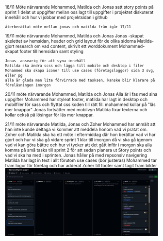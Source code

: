 18/11
Möte närvarande Mohammed, Matilda och Jonas
satt story points på sprint 1
delat ut uppgifter mellan oss
lagt till uppgifter i projektet
diskuterat innehåll och hur vi jobbar med projektsidan i github

    återberättat möte mellan jonas och matilda från igår 17/11

19/11 möte närvarande Mohammed, Matilda och Jonas
Jonas -skapat skelettet av hemsidan, header och grid layout för de olika sidorna
Matilda- gjort research om vad content, skrivit ett worddokument
Mohammed- skapat footer till hemsidan samt styling

    Jonas- ansvarig för att syna innehåll
    Matilda ska ändra scss och lägga till mobile och desktop i filer
    Mohammed ska skapa iconer till use cases (företagsloggor) sida 3 svg, eller pg
    alla är glada men lite förvirrade med tasksen, kanske blir klarare på föreläsningen imorgon

20/11
möte närvarande Mohammed, Matilda och Jonas
Alla är i fas med sina uppgifter
Mohammed har styleat footer, matilda har lagt in desktop och mobilfiler för sass och flyttat css koden till rätt fil.
mohammed kollar på "läs mer knappar"
Jonas fortsätter med mobilvyn
Matilda fixar texterna och kollar också på lösingar för läs mer knappar.

21/11
möte närvarande Matilda, Jonas och Zoher
Mohammed har anmält att han inte kunde deltaga vi kommer att meddela honom vad vi pratat om.
Zoher och Matilda ska ha ett möte i eftermiddag där hon berättar vad vi har gjort och hur vi ska gå vidare
sprint 1 klar till imorgon då vi ska gå igenom vad vi kan göra bättre och hur vi tycker att det gått
inför i morgon ska alla komma på små tasks till sprint 2 för att sedan planera ut Story points och vad vi ska ha med i sprinten.
Jonas håller på med repsonsiv navigering
Matilda har lagt in text i allt förutom use cases (bör justeras)
Mohammed tar fram logor för företag och har adderat Zoher till footer samt tagit fram bilder
![backlog20241121](/assets/printscreens/daily20241121.jpg)
